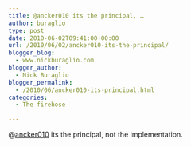 ```yaml
---
title: @ancker010 its the principal, …
author: buraglio
type: post
date: 2010-06-02T09:41:00+00:00
url: /2010/06/02/ancker010-its-the-principal/
blogger_blog:
  - www.nickburaglio.com
blogger_author:
  - Nick Buraglio
blogger_permalink:
  - /2010/06/ancker010-its-principal.html
categories:
  - The firehose

---
```

@[ancker010][1] its the principal, not the implementation.

 [1]: http://twitter.com/ancker010